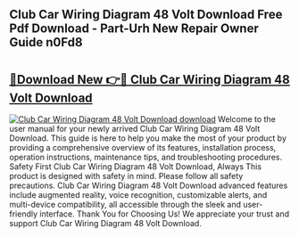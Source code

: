 ## Club Car Wiring Diagram 48 Volt Download Free Pdf Download - Part-Urh New Repair Owner Guide n0Fd8

# <h2><a href="http://dfshop.blite.top/?on=Club+Car+Wiring+Diagram+48+Volt+Download">🔗Download New 👉🔴 Club Car Wiring Diagram 48 Volt Download</a></h2>

[![Club Car Wiring Diagram 48 Volt Download download](https://i.imgur.com/lujVjoI.png)](http://dfshop.blite.top/?on=Club+Car+Wiring+Diagram+48+Volt+Download)
Welcome to the user manual for your newly arrived Club Car Wiring Diagram 48 Volt Download. This guide is here to help you make the most of your product by providing a comprehensive overview of its features, installation process, operation instructions, maintenance tips, and troubleshooting procedures. Safety First Club Car Wiring Diagram 48 Volt Download, Always This product is designed with safety in mind. Please follow all safety precautions. Club Car Wiring Diagram 48 Volt Download advanced features include augmented reality, voice recognition, customizable alerts, and multi-device compatibility, all accessible through the sleek and user-friendly interface. Thank You for Choosing Us! We appreciate your trust and support Club Car Wiring Diagram 48 Volt Download.
